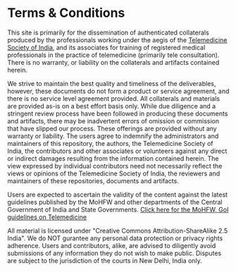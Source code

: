 # Terms & Conditions
This site is primarily for the dissemination of authenticated collaterals produced by the professionals working under the aegis of the [Telemedicine Society of India](https://tsi.org.in/), and its associates for training of registered medical professionals in the practice of telemedicine (primarily tele consultation). There is no warranty, or liability on the collaterals and artifacts contained herein.

We strive to maintain the best quality and timeliness of the deliverables, however, these documents do not form a product or service agreement, and there is no service level agreement provided. All collaterals and materials are provided as-is on a best effort basis only. While due diligence and a stringent review process have been followed in producing these documents and artifacts, there may be inadvertent errors of omission or commission that have slipped our process. These offerings are provided without any warranty or liability. The users agree to indemnify the administrators and maintainers of this repository, the authors, the Telemedicine Society of India, the contributors and other associates or volunteers against any direct or indirect damages resulting from the information contained herein. The view expressed by individual contributors need not necessarily reflect the views or opinions of the Telemedicine Society of India, the reviewers and maintainers of these repositories, documents and artifacts.

Users are expected to ascertain the validity of the content against the latest guidelines published by the MoHFW and other departments of the Central Government of India and State Governments. [Click here for the MoHFW, GoI guidelines on Telemedicine](https://www.mohfw.gov.in/pdf/Telemedicine.pdf)

All material is licensed under "Creative Commons Attribution-ShareAlike 2.5 India". We do NOT gurantee any personal data protection or privacy rights adherence. Users and contributors, alike, are advised to diligently avoid submissions of any information they do not wish to make public. Disputes are subject to the jurisdiction of the courts in New Delhi, India only.
